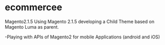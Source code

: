 # ecommercee
Magento2.1.5 
Using Magento 2.1.5 developing a Child Theme based on Magento Luma as parent.

-Playing with APIs of Magento2 for mobile Applications (android and iOS)
